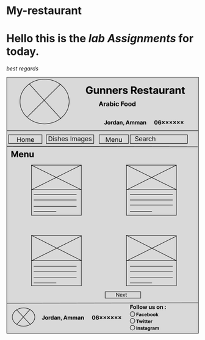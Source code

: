 # My-restaurant

# Hello this is the ***lab Assignments*** for today.

*best regards*

![this is a wireframe picture](menu.png) 